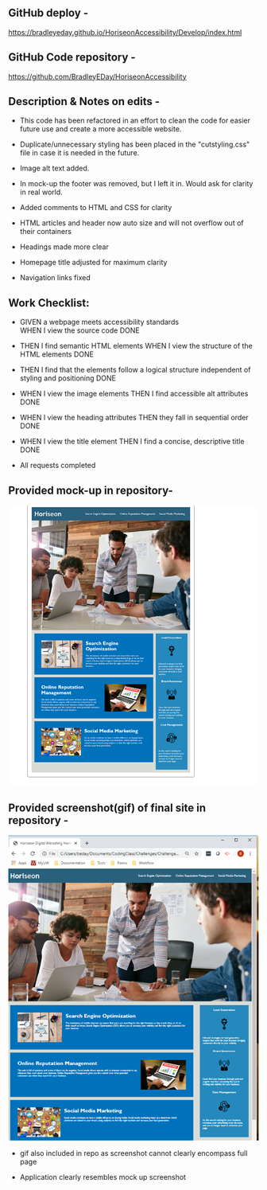 

## GitHub deploy - 
https://bradleyeday.github.io/HoriseonAccessibility/Develop/index.html
## GitHub Code repository - 
https://github.com/BradleyEDay/HoriseonAccessibility

## Description & Notes on edits  - 

* This code has been refactored in an effort to clean the code for easier future use and create a more accessible website. 

* Duplicate/unnecessary styling has been placed in the "cutstyling.css" file in case it is needed in the future. 

* Image alt text added. 

* In mock-up the footer was removed, but I left it in. Would ask for clarity in real world.

* Added comments to HTML and CSS for clarity

* HTML articles and header now auto size and will not overflow out of their containers

* Headings made more clear

* Homepage title adjusted for maximum clarity

* Navigation links fixed


## Work Checklist: 

* GIVEN a webpage meets accessibility standards  
WHEN I view the source code DONE
* THEN I find semantic HTML elements
WHEN I view the structure of the HTML elements DONE
* THEN I find that the elements follow a logical structure independent of styling and positioning  DONE
* WHEN I view the image elements
THEN I find accessible alt attributes  DONE
* WHEN I view the heading attributes
THEN they fall in sequential order  DONE
* WHEN I view the title element
THEN I find a concise, descriptive title  DONE 

* All requests completed 

## Provided mock-up  in repository- 
![mock up](./mock-up.png?raw=true "mock up")

## Provided screenshot(gif) of final site in repository - 
![site displayed](./homepage.png?raw=true "site displayed")

* gif also included in repo as screenshot cannot clearly encompass full page 


* Application clearly resembles mock up screenshot 
